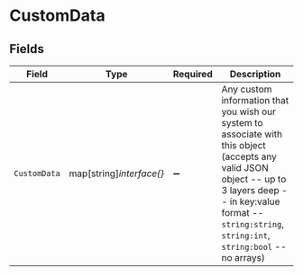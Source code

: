 # CustomData


## Fields

| Field                                                                                                                                                                                                                      | Type                                                                                                                                                                                                                       | Required                                                                                                                                                                                                                   | Description                                                                                                                                                                                                                |
| -------------------------------------------------------------------------------------------------------------------------------------------------------------------------------------------------------------------------- | -------------------------------------------------------------------------------------------------------------------------------------------------------------------------------------------------------------------------- | -------------------------------------------------------------------------------------------------------------------------------------------------------------------------------------------------------------------------- | -------------------------------------------------------------------------------------------------------------------------------------------------------------------------------------------------------------------------- |
| `CustomData`                                                                                                                                                                                                               | map[string]*interface{}*                                                                                                                                                                                                   | :heavy_minus_sign:                                                                                                                                                                                                         | Any custom information that you wish our system to associate with this object  (accepts any valid JSON object -- up to 3 layers deep -- in key:value format --  `string:string`, `string:int`, `string:bool` -- no arrays) |